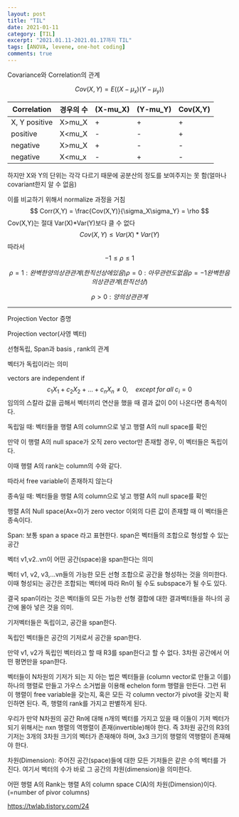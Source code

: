 ```yaml
---
layout: post
title: "TIL"
date: 2021-01-11
category: [TIL]
excerpt: "2021.01.11-2021.01.17까지 TIL"
tags: [ANOVA, levene, one-hot coding]
comments: true
---
```


Covariance와 Correlation의 관계


$$
Cov(X,Y) = E((X-\mu_x)(Y-\mu_y))
$$




| Correlation   | 경우의 수 | (X-mu_X) | (Y-mu_Y) | Cov(X,Y) |
| ------------- | --------- | -------- | -------- | -------- |
| X, Y positive | X>mu_X    | +        | +        | +        |
| positive      | X<mu_X    | -        | -        | +        |
| negative      | X>mu_X    | +        | -        | -        |
| negative      | X<mu_x    | -        | +        | -        |



하지만 X와 Y의 단위는 각각 다르기 때문에 공분산의 정도를 보여주지는 못 함(얼마나 covariant한지 알 수 없음)

이를 비교하기 위해서 normalize 과정을 거침
$$
Corr(X,Y) = \frac{Cov(X,Y)}{\sigma_X\sigma_Y} = \rho
$$
Cov(X,Y)는 절대 Var(X)*Var(Y)보다 클 수 없다
$$
Cov(X,Y) \leq Var(X)*Var(Y)
$$
따라서
$$
-1 \leq  \rho \leq 1
$$

$$
\rho =1 :완벽한 양의 상관관계(한 직선상에 있음) \rho = 0:아무 관련도 없음 \rho=-1 완벽한 음의 상관관계(한 직선상)
$$

$$
\rho >0 : 양의 상관관계
$$



---

Projection Vector 증명

Projection vector(사영 벡터)



선형독립, Span과 basis , rank의 관계



벡터가 독립이라는 의미

vectors are independent if 
$$
c_1X_1+c_2X_2+...+c_nX_n \ne0, \quad except \; for \; all \; c_i=0
$$
임의의 스칼라 값을 곱해서 벡터끼리 연산을 했을 때 결과 값이 0이 나온다면 종속적이다.

독립일 때: 벡터들을 행렬 A의 column으로 넣고 행렬 A의 null space를 확인

만약 이 행렬 A의 null space가 오직 zero vector만 존재할 경우, 이 벡터들은 독립이다.

이때 행렬 A의 rank는 column의 수와 같다.

따라서 free variable이 존재하지 않는다



종속일 때: 벡터들을 행렬 A의 column으로 넣고 행렬 A의 null space를 확인

행렬 A의 Null space(Ax=0)가 zero vector 이외의 다른 값이 존재할 때 이 벡터들은 종속이다.



Span: 보통 span a space 라고 표현한다. span은 벡터들의 조합으로 형성할 수 있는 공간

벡터 v1,v2..vn이 어떤 공간(space)을 span한다는 의미 

벡터 v1, v2, v3,...vn들의 가능한 모든 선형 조합으로 공간을 형성하는 것을 의미한다. 이때 형성되는 공간은 조합되는 벡터에 따라 Rn이 될 수도 subspace가 될 수도 있다.

결국 span이라는 것은 벡터들의 모든 가능한 선형 결합에 대한 결과벡터들을 하나의 공간에 몰아 넣은 것을 의미. 



기저벡터들은 독립이고, 공간을 span한다. 

독립인 벡터들은 공간의 기저로서 공간을 span한다.

만약 v1, v2가 독립인 벡터라고 할 때 R3를 span한다고 할 수 없다. 3차원 공간에서 어떤 평면만을 span한다.



벡터들이 N차원의 기저가 되는 지 아는 법은 벡터들을 (column vector로 만들고 이를)하나의 행렬로 만들고 가우스 소거법을 이용해 echelon form 행렬을 만든다. 그런 뒤 이 행렬이 free variable을 갖는지, 혹은 모든 각 column vector가 pivot을 갖는지 확인하면 된다. 즉, 행렬의 rank를 가지고 판별하게 된다. 



우리가 만약 N차원의 공간 Rn에 대해 n개의 벡터를 가지고 있을 때 이들이 기저 벡터가 되기 위해서는 nxn 행렬의 역행렬이 존재(invertible)해야 한다. 즉 3차원 공간의 R3의 기저는 3개의 3차원 크기의 벡터가 존재해야 하며, 3x3 크기의 행렬의 역행렬이 존재해야 한다.



차원(Dimension): 주어진 공간(space)들에 대한 모든 기저들은 같은 수의 벡터를 가진다. 여기서 벡터의 수가 바로 그 공간의 차원(dimension)을 의미한다.





어떤 행렬 A의 Rank는 행렬 A의 column space C(A)의 차원(Dimension)이다. (=number of pivor columns) 

https://twlab.tistory.com/24

